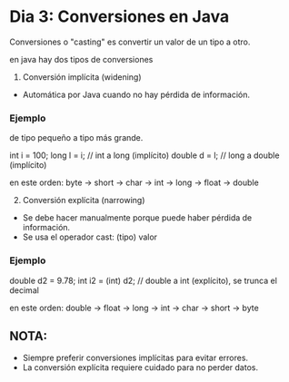 # Dia 3: Conversiones en Java

Conversiones o "casting" es convertir un valor de un tipo a otro.

en java hay dos tipos de conversiones

1. Conversión implícita (widening)

- Automática por Java cuando no hay pérdida de información.

### Ejemplo

de tipo pequeño a tipo más grande.   

int i = 100;
long l = i;       // int a long (implícito)
double d = l;     // long a double (implícito)

en este orden: byte -> short -> char -> int -> long -> float -> double

2. Conversión explícita (narrowing)

- Se debe hacer manualmente porque puede haber pérdida de información.
- Se usa el operador cast: (tipo) valor
       
### Ejemplo

double d2 = 9.78;
int i2 = (int) d2; // double a int (explícito), se trunca el decimal

en este orden: double -> float -> long -> int -> char -> short -> byte

## NOTA:

- Siempre preferir conversiones implícitas para evitar errores.
- La conversión explícita requiere cuidado para no perder datos.